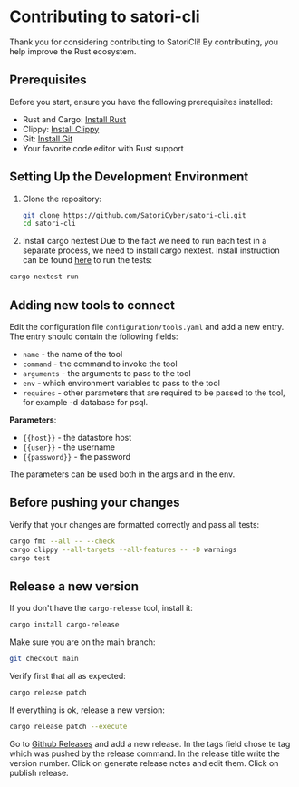 # Contributing to satori-cli

Thank you for considering contributing to SatoriCli! By contributing, you help improve the Rust ecosystem.

## Prerequisites

Before you start, ensure you have the following prerequisites installed:
- Rust and Cargo: [Install Rust](https://www.rust-lang.org/tools/install)
- Clippy: [Install Clippy](https://github.com/rust-lang/rust-clippy)
- Git: [Install Git](https://git-scm.com/book/en/v2/Getting-Started-Installing-Git)
- Your favorite code editor with Rust support

## Setting Up the Development Environment

1. Clone the repository:
   ```bash
   git clone https://github.com/SatoriCyber/satori-cli.git
   cd satori-cli
   ```
2. Install cargo nextest
Due to the fact we need to run each test in a separate process, we need to install cargo nextest.
Install instruction can be found [here](https://nexte.st/book/pre-built-binaries.html)
to run the tests:
```bash
cargo nextest run
```

## Adding new tools to connect

Edit the configuration file `configuration/tools.yaml` and add a new entry.
The entry should contain the following fields:
- `name` - the name of the tool
- `command` - the command to invoke the tool
- `arguments` - the arguments to pass to the tool
- `env` - which environment variables to pass to the tool
- `requires` - other parameters that are required to be passed to the tool, for example -d database for psql.

**Parameters**:
- `{{host}}` - the datastore host
- `{{user}}` - the username 
- `{{password}}` - the password

The parameters can be used both in the args and in the env.

## Before pushing your changes
Verify that your changes are formatted correctly and pass all tests:
```bash
cargo fmt --all -- --check
cargo clippy --all-targets --all-features -- -D warnings
cargo test
```


## Release a new version
If you don't have the `cargo-release` tool, install it:
```bash
cargo install cargo-release
```

Make sure you are on the main branch:
```bash
git checkout main
```
Verify first that all as expected:
```bash
cargo release patch
```
If everything is ok, release a new version:
```bash
cargo release patch --execute
```

Go to [Github Releases](https://www.github.com/SatoriCyber/satori-cli/releases) and add a new release.
In the tags field chose te tag which was pushed by the release command.
In the release title write the version number.
Click on generate release notes and edit them.
Click on publish release.
